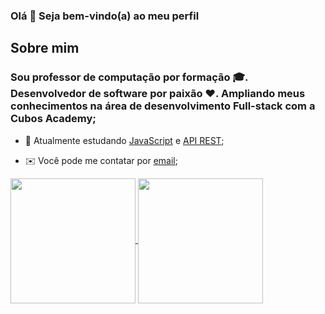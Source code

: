 ### Olá 👋 Seja bem-vindo(a) ao meu perfil 

## Sobre mim

### Sou professor de computação por formação 🎓. Desenvolvedor de software por paixão ❤️. Ampliando meus conhecimentos na área de desenvolvimento Full-stack com a Cubos Academy;

- 📖 Atualmente estudando [JavaScript](https://developer.mozilla.org/pt-BR/docs/Web/JavaScript) e [API REST](https://www.redhat.com/pt-br/topics/api/what-is-a-rest-api);

- ✉️ Você pode me contatar por [email](mailto:danielbaltazar59@gmail.com);

<a href="https://www.linkedin.com/in/daniel-baltazar-dev">
  <img height=200 align="center" src="https://github-readme-stats.vercel.app/api?username=daniel-baltazar&show_icons=true&theme=transparent" />
</a>
<a href="https://www.linkedin.com/in/daniel-baltazar-dev">
  <img height=200 align="center" src="https://github-readme-stats.vercel.app/api/top-langs?username=daniel-baltazar&layout=compact&langs_count=8&card_width=320" />
</a>

